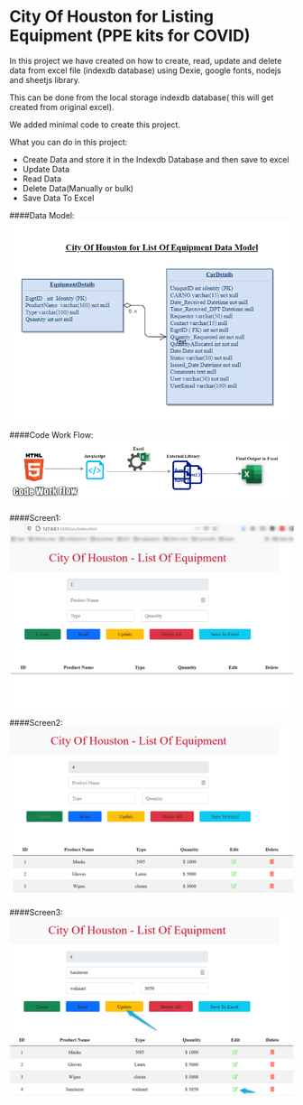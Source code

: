 # City Of Houston for Listing Equipment (PPE kits for COVID)
In this project we have created on how to create, read, update and delete data from excel file (indexdb database) using Dexie, google fonts, nodejs and sheetjs library.

This can be done from the local storage indexdb database( this will get created from original excel). 

We added minimal code to create this project.

What you can do in this project:
* Create Data and store it in the Indexdb Database and then save to excel
* Update Data
* Read Data
* Delete Data(Manually or bulk)
* Save Data To Excel

####Data Model:
![DataModel](images/COH_DataModel.PNG)

####Code Work Flow:
![CodeWorkFlow](images/COH_CodeWorkFlow.PNG)

####Screen1:
![Initial Page](images/Equipment_Screen1.PNG)

####Screen2:
![Create Page](images/Equipment_Screen2Create.PNG)

####Screen3:
![Update Page](images/Equipment_Screen3Update.PNG)

